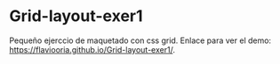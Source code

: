 # Grid-layout-exer1
Pequeño ejerccio de maquetado con css grid.
Enlace para ver el demo:
 https://flaviooria.github.io/Grid-layout-exer1/.
